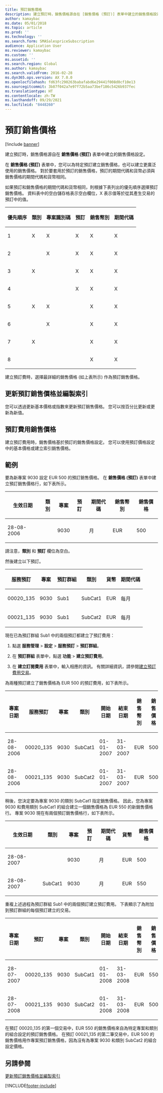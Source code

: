 ```yaml
---
title: 預訂銷售價格
description: 建立預訂時，銷售價格源自在 [銷售價格 (預訂)] 表單中建立的銷售價格設定。
author: kamaybac
ms.date: 05/01/2018
ms.topic: article
ms.prod: ''
ms.technology: ''
ms.search.form: SMASalespriceSubscription
audience: Application User
ms.reviewer: kamaybac
ms.custom: ''
ms.assetid: ''
ms.search.region: Global
ms.author: kamaybac
ms.search.validFrom: 2016-02-28
ms.dyn365.ops.version: AX 7.0.0
ms.openlocfilehash: fd63fc290263babafabd6e29441f008d0cf10e13
ms.sourcegitcommit: 3b87f042a7e97f72b5aa73bef186c5426b937fec
ms.translationtype: HT
ms.contentlocale: zh-TW
ms.lasthandoff: 09/29/2021
ms.locfileid: "8448260"
---
```

# <a name="subscription-sales-prices"></a>預訂銷售價格

[!include [banner](../includes/banner.md)]

建立預訂時，銷售價格源自在 **銷售價格 (預訂)** 表單中建立的銷售價格設定。

在 **銷售價格 (預訂)** 表單中，您可以為特定預訂建立銷售價格，也可以建立更廣泛使用的銷售價格。 對於要套用於預訂的銷售價格，預訂的期間代碼和貨幣必須與銷售價格的期間代碼和貨幣相同。

如果預訂和銷售價格的期間代碼和貨幣相同，則根據下表列出的優先順序選擇預訂銷售價格。 資料表中的空白儲存格表示空白欄位，X 表示值等於從其產生交易的預訂中的值。

<table>
<colgroup>
<col />
<col />
<col />
<col />
<col />
<col />
</colgroup>
<thead>
<tr class="header">
<th><p>優先順序</p></th>
<th><p><strong>類別</strong></p></th>
<th><p><strong>專案識別碼</strong></p></th>
<th><p><strong>預訂</strong></p></th>
<th><p><strong>銷售幣別</strong></p></th>
<th><p><strong>期間代碼</strong></p></th>
</tr>
</thead>
<tbody>
<tr class="odd">
<td><p>1</p></td>
<td><p>X</p></td>
<td><p>X</p></td>
<td><p>X</p></td>
<td><p>X</p></td>
<td><p>X</p></td>
</tr>
<tr class="even">
<td><p>2</p></td>
<td><p></p></td>
<td><p>X</p></td>
<td><p>X</p></td>
<td><p>X</p></td>
<td><p>X</p></td>
</tr>
<tr class="odd">
<td><p>3</p></td>
<td><p>X</p></td>
<td><p></p></td>
<td><p>X</p></td>
<td><p>X</p></td>
<td><p>X</p></td>
</tr>
<tr class="even">
<td><p>4</p></td>
<td><p></p></td>
<td><p></p></td>
<td><p>X</p></td>
<td><p>X</p></td>
<td><p>X</p></td>
</tr>
<tr class="odd">
<td><p>5</p></td>
<td><p>X</p></td>
<td><p>X</p></td>
<td><p></p></td>
<td><p>X</p></td>
<td><p>X</p></td>
</tr>
<tr class="even">
<td><p>6</p></td>
<td><p></p></td>
<td><p>X</p></td>
<td><p></p></td>
<td><p>X</p></td>
<td><p>X</p></td>
</tr>
<tr class="odd">
<td><p>7</p></td>
<td><p>X</p></td>
<td><p></p></td>
<td><p></p></td>
<td><p>X</p></td>
<td><p>X</p></td>
</tr>
<tr class="even">
<td><p>8</p></td>
<td><p></p></td>
<td><p></p></td>
<td><p></p></td>
<td><p>X</p></td>
<td><p>X</p></td>
</tr>
</tbody>
</table>

建立預訂費時，選擇最詳細的銷售價格 (如上表所示) 作為預訂銷售價格。

## <a name="update-and-index-subscription-sales-prices"></a>更新預訂銷售價格並編製索引

您可以透過更新基本價格或指數來更新預訂銷售價格。 您可以按百分比更新或更新為新值。

## <a name="subscription-fee-sales-prices"></a>預訂費用銷售價格

建立預訂費用時，銷售價格基於預訂的銷售價格設定。 您可以使用預訂價格設定中的基本價格或建立索引銷售價格。

## <a name="example"></a>範例

要為新專案 9030 設定 EUR 500 的預訂銷售價格。 在 **銷售價格 (預訂)** 表單中建立預訂銷售價格行，如下表所示。

<table>
<colgroup>
<col />
<col />
<col />
<col />
<col />
<col />
<col />
</colgroup>
<thead>
<tr class="header">
<th><p>生效日期</p></th>
<th><p>類別</p></th>
<th><p>專案</p></th>
<th><p>預訂</p></th>
<th><p>期間代碼</p></th>
<th><p>銷售幣別</p></th>
<th><p>銷售價格</p></th>
</tr>
</thead>
<tbody>
<tr class="odd">
<td><p>28-08-2006</p></td>
<td></td>
<td><p>9030</p></td>
<td></td>
<td><p>月</p></td>
<td><p>EUR</p></td>
<td><p>500</p></td>
</tr>
</tbody>
</table>


請注意，**類別** 和 **預訂** 欄位為空白。

然後建立以下預訂。

<table>
<colgroup>
<col />
<col />
<col />
<col />
<col />
<col />
</colgroup>
<thead>
<tr class="header">
<th><p>服務預訂</p></th>
<th><p>專案</p></th>
<th><p>預訂群組</p></th>
<th><p>類別</p></th>
<th><p>貨幣</p></th>
<th><p>期間代碼</p></th>
</tr>
</thead>
<tbody>
<tr class="odd">
<td><p>00020_135</p></td>
<td><p>9030</p></td>
<td><p>Sub1</p></td>
<td><p>SubCat1</p></td>
<td><p>EUR</p></td>
<td><p>每月</p></td>
</tr>
<tr class="even">
<td><p>00021_135</p></td>
<td><p>9030</p></td>
<td><p>Sub1</p></td>
<td><p>SubCat2</p></td>
<td><p>EUR</p></td>
<td><p>每月</p></td>
</tr>
</tbody>
</table>


現在已為預訂群組 Sub1 中的兩個預訂都建立了預訂費用：

1.  點選 **服務管理** \> **設定** \> **服務預訂** \> **預訂群組**。

2.  在 **預訂群組** 表單中，點選 **功能** \> **建立預訂費用**。

3.  在 **建立訂閱費用** 表單中，輸入相應的資訊。 有關詳細資訊，請參閱[建立預訂費用交易](create-subscription-fee-transactions.md)。

為兩種預訂建立了銷售價格為 EUR 500 的預訂費用，如下表所示。

<table>
<colgroup>
<col />
<col />
<col />
<col />
<col />
<col />
<col />
<col />
</colgroup>
<thead>
<tr class="header">
<th><p>專案日期</p></th>
<th><p>服務預訂</p></th>
<th><p>專案</p></th>
<th><p>類別</p></th>
<th><p>開始日期</p></th>
<th><p>結束日期</p></th>
<th><p>銷售幣別</p></th>
<th><p>銷售價格</p></th>
</tr>
</thead>
<tbody>
<tr class="odd">
<td><p>28-08-2006</p></td>
<td><p>00020_135</p></td>
<td><p>9030</p></td>
<td><p>SubCat1</p></td>
<td><p>01-01-2007</p></td>
<td><p>31-03-2007</p></td>
<td><p>EUR</p></td>
<td><p>500</p></td>
</tr>
<tr class="even">
<td><p>28-08-2006</p></td>
<td><p>00021_135</p></td>
<td><p>9030</p></td>
<td><p>SubCat2</p></td>
<td><p>01-01-2007</p></td>
<td><p>31-03-2007</p></td>
<td><p>EUR</p></td>
<td><p>500</p></td>
</tr>
</tbody>
</table>


稍後，您決定要為專案 9030 的類別 SubCat1 指定銷售價格。 因此，您為專案 9030 和費用類別 SubCat1 的組合建立一個銷售價格為 EUR 550 的新銷售價格行。 專案 9030 現在有兩個預訂銷售價格行，如下表所示。

<table>
<colgroup>
<col />
<col />
<col />
<col />
<col />
<col />
<col />
</colgroup>
<thead>
<tr class="header">
<th><p>生效日期</p></th>
<th><p>類別</p></th>
<th><p>專案</p></th>
<th><p>預訂</p></th>
<th><p>期間代碼</p></th>
<th><p>貨幣</p></th>
<th><p>銷售價格</p></th>
</tr>
</thead>
<tbody>
<tr class="odd">
<td><p>28-08-2007</p></td>
<td></td>
<td><p>9030</p></td>
<td></td>
<td><p>月</p></td>
<td><p>EUR</p></td>
<td><p>500</p></td>
</tr>
<tr class="even">
<td><p>28-08-2007</p></td>
<td><p>SubCat1</p></td>
<td><p>9030</p></td>
<td></td>
<td><p>月</p></td>
<td><p>EUR</p></td>
<td><p>550</p></td>
</tr>
</tbody>
</table>

重複上述過程為預訂群組 Sub1 中的兩個預訂建立預訂費用。 下表顯示了為附加到預訂群組的每個預訂建立的交易。

<table>
<colgroup>
<col />
<col />
<col />
<col />
<col />
<col />
<col />
<col />
</colgroup>
<thead>
<tr class="header">
<th><p>專案日期</p></th>
<th><p>預訂</p></th>
<th><p>專案</p></th>
<th><p>類別</p></th>
<th><p>開始日期</p></th>
<th><p>結束日期</p></th>
<th><p>銷售幣別</p></th>
<th><p>銷售價格</p></th>
</tr>
</thead>
<tbody>
<tr class="odd">
<td><p>28-07-2007</p></td>
<td><p>00020_135</p></td>
<td><p>9030</p></td>
<td><p>SubCat1</p></td>
<td><p>01-01-2008</p></td>
<td><p>31-03-2008</p></td>
<td><p>EUR</p></td>
<td><p>550</p></td>
</tr>
<tr class="even">
<td><p>28-07-2008</p></td>
<td><p>00021_135</p></td>
<td><p>9030</p></td>
<td><p>SubCat2</p></td>
<td><p>01-01-2008</p></td>
<td><p>31-03-2008</p></td>
<td><p>EUR</p></td>
<td><p>500</p></td>
</tr>
</tbody>
</table>

在預訂 00020\_135 的第一個交易中，EUR 550 的銷售價格來自為特定專案和類別的組合設定的預訂銷售價格。 在預訂 00021\_135 的第二筆交易中，EUR 500 的銷售價格用作專案預訂銷售價格，因為沒有為專案 9030 和類別 SubCat2 的組合設定價格。

## <a name="see-also"></a>另請參閱

[更新預訂銷售價格並編製索引](update-and-index-subscription-sales-prices.md)

[!INCLUDE[footer-include](../../includes/footer-banner.md)]
